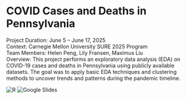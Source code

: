 # COVID Cases and Deaths in Pennsylvania 
Project Duration: June 5 – June 17, 2025 \
Context: Carnegie Mellon University SURE 2025 Program \
Team Members: Helen Peng, Lily Fransen, Maximus Liu \
Overview: This project performs an exploratory data analysis (EDA) on COVID-19 cases and deaths in Pennsylvania using publicly available datasets. The goal was to apply basic EDA techniques and clustering methods to uncover trends and patterns during the pandemic timeline.

![R](https://img.shields.io/badge/code-R-1f425f.svg)
![Google Slides](https://img.shields.io/badge/presentation-Google%20Slides-4285F4.svg)

